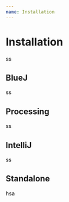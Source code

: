 ```yaml
---
name: Installation
---
```


# Installation
ss

## BlueJ
ss

## Processing
ss

## IntelliJ

ss

## Standalone

hsa